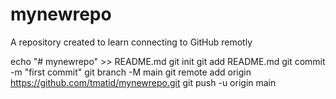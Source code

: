 # mynewrepo
A repository created to learn connecting to GitHub remotly 

echo "# mynewrepo" >> README.md
git init
git add README.md
git commit -m "first commit"
git branch -M main
git remote add origin https://github.com/tmatid/mynewrepo.git
git push -u origin main
